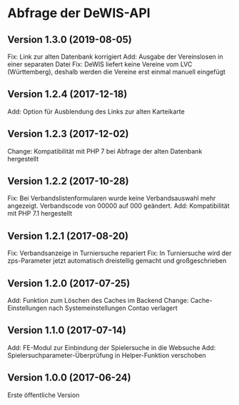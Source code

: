 # Abfrage der DeWIS-API

## Version 1.3.0 (2019-08-05)

Fix: Link zur alten Datenbank korrigiert
Add: Ausgabe der Vereinslosen in einer separaten Datei
Fix: DeWIS liefert keine Vereine vom LVC (Württemberg), deshalb werden die Vereine erst einmal manuell eingefügt

## Version 1.2.4 (2017-12-18)

Add: Option für Ausblendung des Links zur alten Karteikarte

## Version 1.2.3 (2017-12-02)

Change: Kompatibilität mit PHP 7 bei Abfrage der alten Datenbank hergestellt

## Version 1.2.2 (2017-10-28)

Fix: Bei Verbandslistenformularen wurde keine Verbandsauswahl mehr angezeigt. Verbandscode von 00000 auf 000 geändert.
Add: Kompatibilität mit PHP 7.1 hergestellt

## Version 1.2.1 (2017-08-20)

Fix: Verbandsanzeige in Turniersuche repariert
Fix: In Turniersuche wird der zps-Parameter jetzt automatisch dreistellig gemacht und großgeschrieben

## Version 1.2.0 (2017-07-25)

Add: Funktion zum Löschen des Caches im Backend
Change: Cache-Einstellungen nach Systemeinstellungen Contao verlagert

## Version 1.1.0 (2017-07-14)

Add: FE-Modul zur Einbindung der Spielersuche in die Websuche
Add: Spielersuchparameter-Überprüfung in Helper-Funktion verschoben

## Version 1.0.0 (2017-06-24)

Erste öffentliche Version
